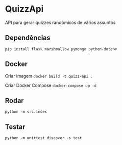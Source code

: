 # QuizzApi
API para gerar quizzes randômicos de vários assuntos

## Dependências
`pip install flask marshmallow pymongo python-dotenv`

## Docker
Criar imagem
`docker build -t quizz-api .`

Criar Docker Compose
`docker-compose up -d`

## Rodar
`python -m src.index`

## Testar
`python -m unittest discover -s test`